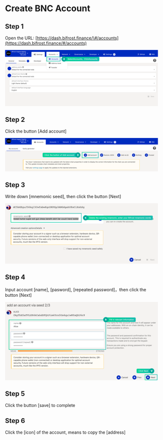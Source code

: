 # Create BNC Account

## Step 1

Open the URL: [https://dash.bifrost.finance/\#/accounts](https://dash.bifrost.finance/#/accounts)

![](../.gitbook/assets/create1.png)

## Step 2

Click the button \[Add account\]

![](../.gitbook/assets/create2.png)

## Step 3

Write down \[mnemonic seed\], then click the button \[Next\]

![](../.gitbook/assets/create0.png)

## Step 4

Input account \[name\], \[pasword\], \[repeated password\]，then click the button \[Next\]

![](../.gitbook/assets/create3.png)

## Step 5

Click the button \[save\] to complete



## Step 6

Click the \[icon\] of the account, means to copy the \[address\]

